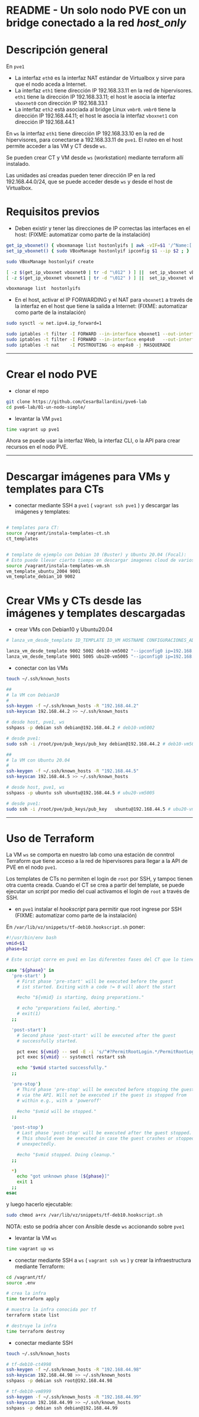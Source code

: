 # README - Un solo nodo PVE con un bridge conectado a la red *host_only*

# Descripción general

En `pve1`

* La interfaz `eth0` es la interfaz NAT estándar de Virtualbox y sirve para que el nodo aceda a Internet.
* La interfaz `eth1` tiene dirección IP 192.168.33.11 en la red de hipervisores. `eth1` tiene la dirección IP 192.168.33.11; el host le asocia la interfaz `vboxnet0` con dirección IP 192.168.33.1
* La interfaz `eth2` está asociada al bridge Linux `vmbr0`. `vmbr0` tiene la dirección IP 192.168.44.11; el host le asocia la interfaz `vboxnet1` con dirección IP 192.168.44.1


En `ws` la interfaz `eth1` tiene dirección IP 192.168.33.10 en la red de hipervisores, para conectarse a 192.168.33.11 de `pve1`. El ruteo en el host permite acceder a las VM y CT desde `ws`.


Se pueden crear CT y VM desde `ws` (workstation) mediante terraform allí instalado.

Las unidades así creadas pueden tener dirección IP en la red 192.168.44.0/24, que se puede acceder desde `ws` y desde el host de Virtualbox.


# Requisitos previos

* Deben existir y tener las direcciones de IP correctas las interfaces en el host: (FIXME: automatizar como parte de la instalación)

```bash
get_ip_vboxnet() { vboxmanage list hostonlyifs | awk -vIF=$1 '/^Name:[ ]*vboxnet/{if ($2 == IF ) { s=1; } else { s = 0; } } { if (s == 1 && $1 == "IPAddress:") { print $2; } }' ; }
set_ip_vboxnet() { sudo VBoxManage hostonlyif ipconfig $1 --ip $2 ; }

sudo VBoxManage hostonlyif create

[ -z $(get_ip_vboxnet vboxnet0 | tr -d "\012" ) ] ||  set_ip_vboxnet vboxnet0 192.168.33.1
[ -z $(get_ip_vboxnet vboxnet1 | tr -d "\012" ) ] ||  set_ip_vboxnet vboxnet1 192.168.44.1

vboxmanage list  hostonlyifs

```

* En el host, activar el IP FORWARDING y el NAT para `vboxnet1` a través de la interfaz en el host que tiene la salida a Internet: (FIXME: automatizar como parte de la instalación)

```bash
sudo sysctl -w net.ipv4.ip_forward=1

sudo iptables -t filter -I FORWARD --in-interface vboxnet1 --out-interface enp4s0   --source      192.168.44.0/24 -j ACCEPT
sudo iptables -t filter -I FORWARD --in-interface enp4s0   --out-interface vboxnet1 --destination 192.168.44.0/24 -j ACCEPT
sudo iptables -t nat    -I POSTROUTING -o enp4s0 -j MASQUERADE
```


---
# Crear el nodo PVE

* clonar el repo

```bash
git clone https://github.com/CesarBallardini/pve6-lab
cd pve6-lab/01-un-nodo-simple/
```

* levantar la VM `pve1`

```bash
time vagrant up pve1
```

Ahora se puede usar la interfaz Web, la interfaz CLI, o la API para crear recursos en el nodo PVE.

---
# Descargar imágenes para VMs y templates para CTs


* conectar mediante SSH a `pve1` ( `vagrant ssh pve1` ) y descargar las imágenes y templates:

```bash

# templates para CT:
source /vagrant/instala-templates-ct.sh
ct_templates


# template de ejemplo con Debian 10 (Buster) y Ubuntu 20.04 (Focal):
# Esto puede llevar cierto tiempo en descargar imagenes cloud de varios cientos de MB
source /vagrant/instala-templates-vm.sh
vm_template_ubuntu_2004 9001
vm_template_debian_10 9002

```

# Crear VMs y CTs desde las imágenes y templates descargadas

* crear VMs con Debian10 y Ubuntu20.04

```bash
# lanza_vm_desde_template ID_TEMPLATE ID_VM HOSTNAME CONFIGURACIONES_ADICIONALES

lanza_vm_desde_template 9002 5002 deb10-vm5002 "--ipconfig0 ip=192.168.44.2/24,gw=192.168.44.1 --nameserver 8.8.8.8 --keyboard es"
lanza_vm_desde_template 9001 5005 ubu20-vm5005 "--ipconfig0 ip=192.168.44.5/24,gw=192.168.44.1 --nameserver 8.8.8.8 --keyboard es"
```

* conectar con las VMs

```bash
touch ~/.ssh/known_hosts

##
# la VM con Debian10
#
ssh-keygen -f ~/.ssh/known_hosts -R "192.168.44.2"
ssh-keyscan 192.168.44.2 >> ~/.ssh/known_hosts

# desde host, pve1, ws
sshpass -p debian ssh debian@192.168.44.2 # deb10-vm5002

# desde pve1:
sudo ssh -i /root/pve/pub_keys/pub_key debian@192.168.44.2 # deb10-vm5002

##
# la VM con Ubuntu 20.04
#
ssh-keygen -f ~/.ssh/known_hosts -R "192.168.44.5"
ssh-keyscan 192.168.44.5 >> ~/.ssh/known_hosts

# desde host, pve1, ws
sshpass -p ubuntu ssh ubuntu@192.168.44.5 # ubu20-vm5005

# desde pve1:
sudo ssh -i /root/pve/pub_keys/pub_key   ubuntu@192.168.44.5 # ubu20-vm5005


```


---
# Uso de Terraform

La VM `ws` se comporta en nuestro lab como una estación de conntrol Terraform que tiene acceso a la red de hipervisores para llegar a la API de PVE en el nodo `pve1`.

Los templates de CTs no permiten el login de `root` por SSH, y tampoc tienen otra cuenta creada.  Cuando el CT se crea a partir del template, se puede ejecutar un *script* 
por medio del cual activamos el login de `root` a través de SSH.


* en `pve1` instalar el *hookscript* para permitir que root ingrese por SSH (FIXME: automatizar como parte de la instalación)

En `/var/lib/vz/snippets/tf-deb10.hookscript.sh` poner:

```bash
#!/usr/bin/env bash
vmid=$1
phase=$2

# Este script corre en pve1 en las diferentes fases del CT que lo tiene como hookscript

case "${phase}" in
  'pre-start' )
    # First phase 'pre-start' will be executed before the guest
    # ist started. Exiting with a code != 0 will abort the start

    #echo "${vmid} is starting, doing preparations."

    # echo "preparations failed, aborting."
    # exit(1)
  ;;

  'post-start')
    # Second phase 'post-start' will be executed after the guest
    # successfully started.

    pct exec ${vmid} -- sed -E -i 's/^#?PermitRootLogin.*/PermitRootLogin yes/' /etc/ssh/sshd_config
    pct exec ${vmid} -- systemctl restart ssh

    echo "$vmid started successfully."
  ;;

  'pre-stop')
    # Third phase 'pre-stop' will be executed before stopping the guest
    # via the API. Will not be executed if the guest is stopped from
    # within e.g., with a 'poweroff'

    #echo "$vmid will be stopped."
  ;;

  'post-stop')
    # Last phase 'post-stop' will be executed after the guest stopped.
    # This should even be executed in case the guest crashes or stopped
    # unexpectedly.

    #echo "$vmid stopped. Doing cleanup."
  ;;

  *)
    echo "got unknown phase [${phase}]"
    exit 1
  ;;
esac

```


y luego hacerlo ejecutable:

```bash
sudo chmod a+rx /var/lib/vz/snippets/tf-deb10.hookscript.sh
```

NOTA: esto se podría ahcer con Ansible desde `ws` accionando sobre `pve1`

* levantar la VM `ws`

```bash
time vagrant up ws 
```

* conectar mediante SSH a `ws` ( `vagrant ssh ws` ) y crear la infraestructura mediante Terraform:

```bash
cd /vagrant/tf/
source .env

# crea la infra
time terraform apply 

# muestra la infra conocida por tf
terraform state list

# destruye la infra
time terraform destroy

```

* conectar mediante SSH

```bash
touch ~/.ssh/known_hosts

# tf-deb10-ct4998
ssh-keygen -f ~/.ssh/known_hosts -R "192.168.44.98"
ssh-keyscan 192.168.44.98 >> ~/.ssh/known_hosts
sshpass -p debian ssh root@192.168.44.98

# tf-deb10-vm8999
ssh-keygen -f ~/.ssh/known_hosts -R "192.168.44.99"
ssh-keyscan 192.168.44.99 >> ~/.ssh/known_hosts
sshpass -p debian ssh debian@192.168.44.99

```


